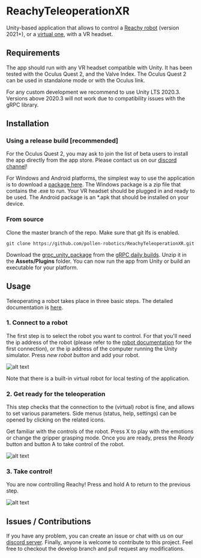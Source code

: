 # ReachyTeleoperationXR

Unity-based application that allows to control a [Reachy robot](https://www.pollen-robotics.com/reachy/) (version 2021+), or a [virtual one](https://github.com/pollen-robotics/reachy2021-unity-package), with a VR headset.

## Requirements

The app should run with any VR headset compatible with Unity. It has been tested with the Oculus Quest 2, and the Valve Index. The Oculus Quest 2 can be used in standalone mode or with the Oculus link.

For any custom development we recommend to use Unity LTS 2020.3. Versions above 2020.3 will not work due to compatibility issues with the gRPC library.

## Installation

### Using a release build [recommended]

For the Oculus Quest 2, you may ask to join the list of beta users to install the app directly from the app store. Please contact us on our [discord channel](https://discord.com/channels/519098054377340948/991321051835404409)!

For Windows and Android platforms, the simplest way to use the application is to download a [package here](https://github.com/orgs/pollen-robotics/packages?repo_name=ReachyTeleoperationXR). The Windows package is a zip file that contains the .exe to run. Your VR headset should be plugged in and ready to be used. The Android package is an *.apk that should be installed on your device.


### From source

Clone the master branch of the repo. Make sure that git lfs is enabled.
```
git clone https://github.com/pollen-robotics/ReachyTeleoperationXR.git
```

Download the [grpc_unity_package](https://packages.grpc.io/archive/2022/04/67538122780f8a081c774b66884289335c290cbe-f15a2c1c-582b-4c51-acf2-ab6d711d2c59/csharp/grpc_unity_package.2.47.0-dev202204190851.zip) from the [gRPC daily builds](https://packages.grpc.io/archive/2022/04/67538122780f8a081c774b66884289335c290cbe-f15a2c1c-582b-4c51-acf2-ab6d711d2c59/index.xml). Unzip it in the **Assets/Plugins** folder. You can now run the app from Unity or build an executable for your platform.

## Usage

Teleoperating a robot takes place in three basic steps.  The detailed documentation is [here](https://docs.pollen-robotics.com/vr/introduction/introduction/).

### 1. Connect to a robot

The first step is to select the robot you want to control. For that you'll need the ip address of the robot (please refer to the [robot documentation](https://docs.pollen-robotics.com/dashboard/introduction/first-connection/) for the first connection), or the ip address of the computer running the Unity simulator. Press *new robot button* and add your robot.

![alt text](Docs/img/connection.jpg)

Note that there is a built-in virtual robot for local testing of the application.

### 2. Get ready for the teleoperation

This step checks that the connection to the (virtual) robot is fine, and allows to set various parameters. Side menus (status, help, settings) can be opened by clicking on the related icons.

Get familiar with the controls of the robot. Press X to play with the emotions or change the gripper grasping mode. Once you are ready, press the *Ready* button and button A to take control of the robot.

![alt text](Docs/img/mirror.jpg)

### 3. Take control!

You are now controlling Reachy! Press and hold A to return to the previous step. 

![alt text](Docs/img/teleop.jpg)

## Issues / Contributions

If you have any problem, you can create an issue or chat with us on our [discord server](https://discord.com/channels/519098054377340948/991321051835404409). 
Finally, anyone is welcome to contribute to this project. Feel free to checkout the develop branch and pull request any modifications.